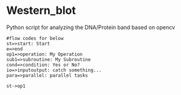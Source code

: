 # Western_blot
Python script for analyzing the DNA/Protein band based on opencv

```flow
#flow codes for below
st=>start: Start
e=>end
op1=>operation: My Operation
sub1=>subroutine: My Subroutine
cond=>condition: Yes or No?
io=>inputoutput: catch something...
para=>parallel: parallel tasks

st->op1
```
